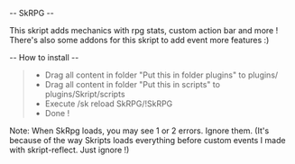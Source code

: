 -- SkRPG --

This skript adds mechanics with rpg stats, custom action bar and more !
There's also some addons for this skript to add event more features :)

-- How to install --

>- Drag all content in folder "Put this in folder plugins" to plugins/
>- Drag all content in folder "Put this in scripts" to plugins/Skript/scripts
>- Execute /sk reload SkRPG/!SkRPG
>- Done !

  Note: When SkRpg loads, you may see 1 or 2 errors. Ignore them.
  (It's because of the way Skripts loads everything before custom
  events I made with skript-reflect. Just ignore !)
